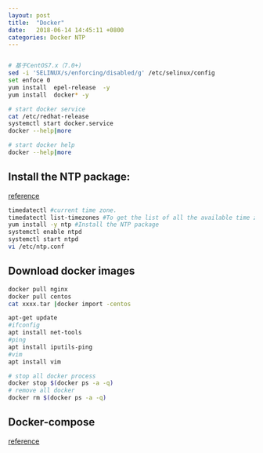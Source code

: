 ```yaml
---
layout: post
title:  "Docker"
date:   2018-06-14 14:45:11 +0800
categories: Docker NTP
---
```





```bash

# 基于CentOS7.x（7.0+)
sed -i 'SELINUX/s/enforcing/disabled/g' /etc/selinux/config
set enfoce 0
yum install  epel-release  -y
yum install  docker* -y

```

```bash
# start docker service
cat /etc/redhat-release
systemctl start docker.service
docker --help|more
```

```bash
# start docker help
docker --help|more
```

## Install the NTP package:
[reference](https://www.certdepot.net/rhel7-set-ntp-service/)
```bash
timedatectl #current time zone.
timedatectl list-timezones #To get the list of all the available time zones
yum install -y ntp #Install the NTP package 
systemctl enable ntpd
systemctl start ntpd
vi /etc/ntp.conf 
```
## Download docker images
```bash
docker pull nginx
docker pull centos
cat xxxx.tar |docker import -centos
```

```bash
apt-get update  
#ifconfig  
apt install net-tools        
#ping 
apt install iputils-ping  
#vim
apt install vim
```



```bash
# stop all docker process
docker stop $(docker ps -a -q)
# remove all docker 
docker rm $(docker ps -a -q)
```
## Docker-compose
[reference](https://www.digitalocean.com/community/tutorials/how-to-install-and-use-docker-compose-on-ubuntu-14-04)


